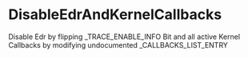 # DisableEdrAndKernelCallbacks
Disable Edr by flipping _TRACE_ENABLE_INFO Bit and all active Kernel Callbacks by modifying undocumented _CALLBACKS_LIST_ENTRY
